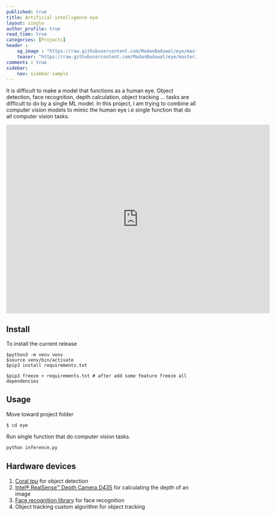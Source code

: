 ```yaml
---
published: true
title: Artificial intelligence eye
layout: single
author_profile: true
read_time: true
categories: [Projects]
header :
    og_image : "https://raw.githubusercontent.com/MadanBaduwal/eye/master/githubimages/eye-image.png"
    teaser: "https://raw.githubusercontent.com/MadanBaduwal/eye/master/githubimages/eye-image.png"
comments : true
sidebar:
    nav: sidebar-sample
---
```


It is difficult to make a model that functions as a human eye. Object detection, face recognition, depth calculation, object tracking ... tasks are difficult to do by a single ML model.  In this project, I am trying to combine all computer vision models to mimic the human eye i.e single function that do all computer vision tasks.


<iframe width="700" height="500" src="https://www.youtube.com/embed/zY7WrGS0VTw" frameborder="0" allow="accelerometer; autoplay; encrypted-media; gyroscope; picture-in-picture" allowfullscreen></iframe>

<br>


## Install

To install the current release
```shell
$python3 -m venv venv
$source venv/bin/activate
$pip3 install requirements.txt

$pip3 freeze > requirements.txt # after add some feature freeze all dependencies

```

## Usage

Move toward project folder
```shell
$ cd eye
```

Run single function that do computer vision tasks.

```python
python inference.py

```

## Hardware devices

1. [Coral tpu](https://coral.ai/) for object detection
2. [Intel® RealSense™ Depth Camera D435](https://www.intelrealsense.com/depth-camera-d435/) for calculating the depth of an image
3. [Face recognition library](https://pypi.org/project/face-recognition/) for face recognition
4. Object tracking custom algorithm for object tracking
    





